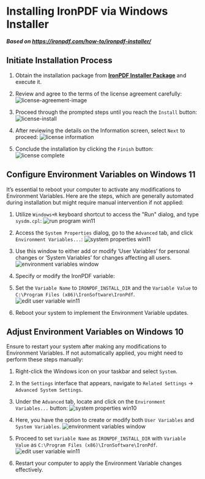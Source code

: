 # Installing IronPDF via Windows Installer

***Based on <https://ironpdf.com/how-to/ironpdf-installer/>***


## Initiate Installation Process

1. Obtain the installation package from **[IronPDF Installer Package](https://ironpdf.com/packages/IronPdfInstaller.zip)** and execute it.
2. Review and agree to the terms of the license agreement carefully:
   ![license-agreement-image](https://ironpdf.com/static-assets/pdf/how-to/ironpdf-installer/license-agreement.webp)

3. Proceed through the prompted steps until you reach the `Install` button:
   ![license-install](https://ironpdf.com/static-assets/pdf/how-to/ironpdf-installer/license-install.webp)

4. After reviewing the details on the Information screen, select `Next` to proceed:
   ![license information](https://ironpdf.com/static-assets/pdf/how-to/ironpdf-installer/license-information.webp)

5. Conclude the installation by clicking the `Finish` button:
   ![license complete](https://ironpdf.com/static-assets/pdf/how-to/ironpdf-installer/license-complete.webp)

## Configure Environment Variables on Windows 11

It’s essential to reboot your computer to activate any modifications to Environment Variables. Here are the steps, which are generally automated during installation but might require manual intervention if not applied:

1. Utilize `Windows+R` keyboard shortcut to access the "Run" dialog, and type `sysdm.cpl`:
   ![run program win11](https://ironpdf.com/static-assets/pdf/how-to/ironpdf-installer/run-program-win11.webp)

2. Access the `System Properties` dialog, go to the `Advanced` tab, and click `Environment Variables...`:
   ![system properties win11](https://ironpdf.com/static-assets/pdf/how-to/ironpdf-installer/system-properties-win11.webp)

3. Use this window to either add or modify ‘User Variables’ for personal changes or ‘System Variables’ for changes affecting all users.
   ![environment variables window](https://ironpdf.com/static-assets/pdf/how-to/ironpdf-installer/environment-variables-window.webp)

4. Specify or modify the IronPDF variable:
5. Set the `Variable Name` to `IRONPDF_INSTALL_DIR` and the `Variable Value` to `C:\Program Files (x86)\IronSoftware\IronPdf`.
   ![edit user variable win11](https://ironpdf.com/static-assets/pdf/how-to/ironpdf-installer/edit-user-variable.webp)

6. Reboot your system to implement the Environment Variable updates.

## Adjust Environment Variables on Windows 10

Ensure to restart your system after making any modifications to Environment Variables. If not automatically applied, you might need to perform these steps manually:

1. Right-click the Windows icon on your taskbar and select `System`.
2. In the `Settings` interface that appears, navigate to `Related Settings` -> `Advanced System Settings`.
3. Under the `Advanced` tab, locate and click on the `Environment Variables...` button:
   ![system properties win10](https://ironpdf.com/static-assets/pdf/how-to/ironpdf-installer/system-properties-win10.webp)

4. Here, you have the option to create or modify both `User Variables` and `System Variables`.
   ![environment variables window](https://ironpdf.com/static-assets/pdf/how-to/ironpdf-installer/environment-variables-window.webp)

5. Proceed to set `Variable Name` as `IRONPDF_INSTALL_DIR` with `Variable Value` as `C:\Program Files (x86)\IronSoftware\IronPdf`. ![edit user variable win11](https://ironpdf.com/static-assets/pdf/how-to/ironpdf-installer/edit-user-variable.webp)

6. Restart your computer to apply the Environment Variable changes effectively.